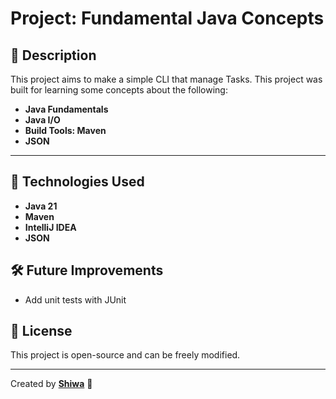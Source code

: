 # Project: Fundamental Java Concepts

## 📌 Description
This project aims to make a simple CLI that manage Tasks. This project was built for learning some concepts about the following:
- **Java Fundamentals**
- **Java I/O**
- **Build Tools: Maven**
- **JSON**

---
## 🚀 Technologies Used
- **Java 21**
- **Maven**
- **IntelliJ IDEA**
- **JSON**

## 🛠 Future Improvements
- Add unit tests with JUnit

## 📄 License
This project is open-source and can be freely modified.

---
Created by **[Shiwa](https://github.com/luisfelipegraciolli)** 🚀

